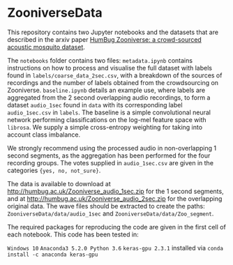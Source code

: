 # ZooniverseData

This repository contains two Jupyter notebooks and the datasets that are described in the arxiv paper [HumBug Zooniverse: a crowd-sourced acoustic mosquito dataset](https://arxiv.org/abs/2001.04733).

The `notebooks` folder contains two files: `metadata.ipynb` contains instructions on how to process and visualise the full dataset with labels found in `labels/coarse_data_2sec.csv`, with a breakdown of the sources of recordings and the number of labels obtained from the crowdsourcing on Zooniverse. `baseline.ipynb` details an example use, where labels are aggregated from the 2 second overlapping audio recordings, to form a dataset `audio_1sec` found in `data` with its corresponding label `audio_1sec.csv` in `labels`. The baseline is a simple convolutional neural network performing classifications on the log-mel feature space with `librosa`. We supply a simple cross-entropy weighting for taking into account class imbalance.

We strongly recommend using the processed audio in non-overlapping 1 second segments, as the aggregation has been performed for the four recording groups. The votes supplied in `audio_1sec.csv` are given in the categories `{yes, no, not_sure}`.

The data is available to download at <http://humbug.ac.uk/Zooniverse_audio_1sec.zip> for the 1 second segments, and at <http://humbug.ac.uk/Zooniverse_audio_2sec.zip> for the overlapping original data. The wave files should be extracted to create the paths: ```ZooniverseData/data/audio_1sec``` and ```ZooniverseData/data/Zoo_segment```.


The required packages for reproducing the code are given in the first cell of each notebook. This code has been tested in:

`Windows 10`
`Anaconda3 5.2.0 Python 3.6`
`keras-gpu 2.3.1` installed via `conda install -c anaconda keras-gpu`


